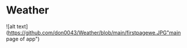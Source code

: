 # Weather

![alt text](https://github.com/don0043/Weather/blob/main/firstpagewe.JPG"main page of app")​
